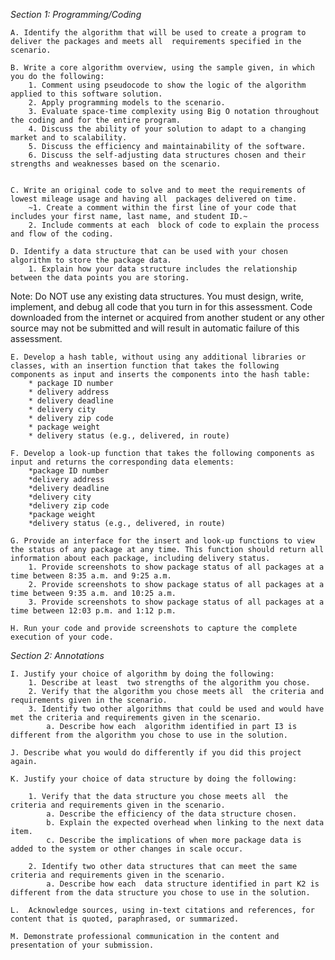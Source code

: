 *Section 1: Programming/Coding*

    A. Identify the algorithm that will be used to create a program to deliver the packages and meets all  requirements specified in the scenario.

    B. Write a core algorithm overview, using the sample given, in which you do the following:
        1. Comment using pseudocode to show the logic of the algorithm applied to this software solution.
        2. Apply programming models to the scenario.
        3. Evaluate space-time complexity using Big O notation throughout the coding and for the entire program.
        4. Discuss the ability of your solution to adapt to a changing market and to scalability.
        5. Discuss the efficiency and maintainability of the software.
        6. Discuss the self-adjusting data structures chosen and their strengths and weaknesses based on the scenario.


    C. Write an original code to solve and to meet the requirements of lowest mileage usage and having all  packages delivered on time.
        ~1. Create a comment within the first line of your code that includes your first name, last name, and student ID.~
        2. Include comments at each  block of code to explain the process and flow of the coding.

    D. Identify a data structure that can be used with your chosen algorithm to store the package data.
        1. Explain how your data structure includes the relationship between the data points you are storing.

Note: Do NOT use any existing data structures. You must design, write, implement, and debug all code that you turn in for this assessment. Code downloaded from the internet or acquired from another student or any other source may not be submitted and will result in automatic failure of this assessment.

    E. Develop a hash table, without using any additional libraries or classes, with an insertion function that takes the following components as input and inserts the components into the hash table:
        * package ID number
        * delivery address
        * delivery deadline
        * delivery city
        * delivery zip code
        * package weight
        * delivery status (e.g., delivered, in route)

    F. Develop a look-up function that takes the following components as input and returns the corresponding data elements:
        *package ID number
        *delivery address
        *delivery deadline
        *delivery city
        *delivery zip code
        *package weight
        *delivery status (e.g., delivered, in route)

    G. Provide an interface for the insert and look-up functions to view the status of any package at any time. This function should return all information about each package, including delivery status.
        1. Provide screenshots to show package status of all packages at a time between 8:35 a.m. and 9:25 a.m.
        2. Provide screenshots to show package status of all packages at a time between 9:35 a.m. and 10:25 a.m.
        3. Provide screenshots to show package status of all packages at a time between 12:03 p.m. and 1:12 p.m.

    H. Run your code and provide screenshots to capture the complete execution of your code.

*Section 2: Annotations*

    I. Justify your choice of algorithm by doing the following:
        1. Describe at least  two strengths of the algorithm you chose.
        2. Verify that the algorithm you chose meets all  the criteria and requirements given in the scenario.
        3. Identify two other algorithms that could be used and would have met the criteria and requirements given in the scenario.
            a. Describe how each  algorithm identified in part I3 is different from the algorithm you chose to use in the solution.

    J. Describe what you would do differently if you did this project again.

    K. Justify your choice of data structure by doing the following:

        1. Verify that the data structure you chose meets all  the criteria and requirements given in the scenario.
            a. Describe the efficiency of the data structure chosen.
            b. Explain the expected overhead when linking to the next data item.
            c. Describe the implications of when more package data is added to the system or other changes in scale occur.

        2. Identify two other data structures that can meet the same criteria and requirements given in the scenario.
            a. Describe how each  data structure identified in part K2 is different from the data structure you chose to use in the solution.

    L.  Acknowledge sources, using in-text citations and references, for content that is quoted, paraphrased, or summarized.

    M. Demonstrate professional communication in the content and presentation of your submission.